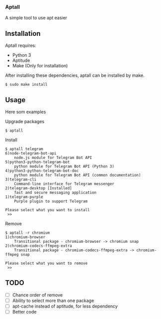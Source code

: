 ### Aptall

A simple tool to use apt easier

## Installation

Aptall requires:

- Python 3
- Aptitude
- Make (Only for installation)

After installing these dependencies, aptall can be installed by make.

```command
$ sudo make install
```

## Usage

Here som examples

Upgrade packages
```command
$ aptall
```

Install
```command
$ aptall telegram
6)node-telegram-bot-api
    node.js module for Telegram Bot API
5)python3-python-telegram-bot
    python module for Telegram Bot API (Python 3)
4)python3-python-telegram-bot-doc
    python module for Telegram Bot API (common documentation)
3)telegram-cli
    Command-line interface for Telegram messenger
2)telegram-desktop [Installed]
    fast and secure messaging application
1)telegram-purple
    Purple plugin to support Telegram

Please select what you want to install
 >>
```

Remove
```command
$ aptall -r chromium
1)chromium-browser
    Transitional package - chromium-browser -> chromium snap
2)chromium-codecs-ffmpeg-extra
    Transitional package - chromium-codecs-ffmpeg-extra -> chromium-ffmpeg snap

Please select what you want to remove
 >>
```

## TODO
- [ ] Chance order of remove
- [ ] Ability to select more than one package
- [ ] apt-cache instead of aptitude, for less dependency
- [ ] Better code
